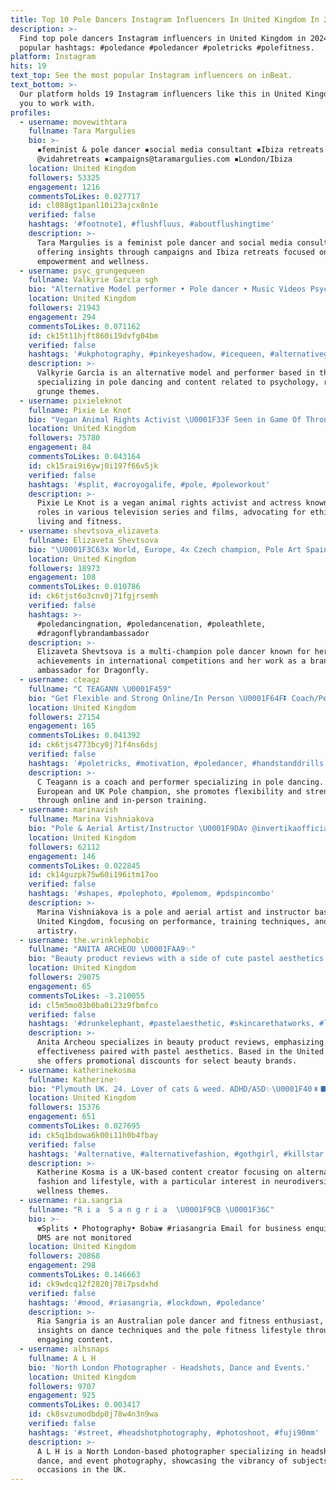 ```yaml
---
title: Top 10 Pole Dancers Instagram Influencers In United Kingdom In 2024
description: >-
  Find top pole dancers Instagram influencers in United Kingdom in 2024. Most
  popular hashtags: #poledance #poledancer #poletricks #polefitness.
platform: Instagram
hits: 19
text_top: See the most popular Instagram influencers on inBeat.
text_bottom: >-
  Our platform holds 19 Instagram influencers like this in United Kingdom for
  you to work with.
profiles:
  - username: movewithtara
    fullname: Tara Margulies
    bio: >-
      ▪️feminist & pole dancer ▪️social media consultant ▪️Ibiza retreats
      @vidahretreats ▪️campaigns@taramargulies.com ▪️London/Ibiza
    location: United Kingdom
    followers: 53325
    engagement: 1216
    commentsToLikes: 0.027717
    id: cl088gt1panl10i23ajcx8n1e
    verified: false
    hashtags: '#footnote1, #flushfluus, #aboutflushingtime'
    description: >-
      Tara Margulies is a feminist pole dancer and social media consultant,
      offering insights through campaigns and Ibiza retreats focused on
      empowerment and wellness.
  - username: psyc_grungequeen
    fullname: Valkyrie Garcìa sgh
    bio: "Alternative Model performer • Pole dancer • Music Videos Psychology, Rock, Grunge, Viking \U0001F918sgh \U0001F495 Occasionally posts about important stuff"
    location: United Kingdom
    followers: 21943
    engagement: 294
    commentsToLikes: 0.071162
    id: ck15t11hjft860i19dvfg04bm
    verified: false
    hashtags: '#ukphotography, #pinkeyeshadow, #icequeen, #alternativegirls'
    description: >-
      Valkyrie Garcìa is an alternative model and performer based in the UK,
      specializing in pole dancing and content related to psychology, rock, and
      grunge themes.
  - username: pixieleknot
    fullname: Pixie Le Knot
    bio: "Vegan Animal Rights Activist \U0001F33F Seen in Game Of Thrones, The Devil Inside, Get Your Act Together, Game Of Talents......"
    location: United Kingdom
    followers: 75780
    engagement: 84
    commentsToLikes: 0.043164
    id: ck15rai9i6ywj0i197f66v5jk
    verified: false
    hashtags: '#split, #acroyogalife, #pole, #poleworkout'
    description: >-
      Pixie Le Knot is a vegan animal rights activist and actress known for her
      roles in various television series and films, advocating for ethical
      living and fitness.
  - username: shevtsova_elizaveta
    fullname: Elizaveta Shevtsova
    bio: "\U0001F3C63x World, Europe, 4x Czech champion, Pole Art Spain, 2x Italy medalist english, čeština, русский @dragonflybrand ambassador #pdshevtsovasplit"
    location: United Kingdom
    followers: 18973
    engagement: 108
    commentsToLikes: 0.010786
    id: ck6tjst6o3cnv0j71fgjrsemh
    verified: false
    hashtags: >-
      #poledancingnation, #poledancenation, #poleathlete,
      #dragonflybrandambassador
    description: >-
      Elizaveta Shevtsova is a multi-champion pole dancer known for her
      achievements in international competitions and her work as a brand
      ambassador for Dragonfly.
  - username: cteagz
    fullname: "C TEAGANN \U0001F459"
    bio: "Get Flexible and Strong Online/In Person \U0001F64F⏬ Coach/Performer ✌\U0001F3FD European/UK Pole champion \U0001F3C6"
    location: United Kingdom
    followers: 27154
    engagement: 165
    commentsToLikes: 0.041392
    id: ck6tjs4773bcy0j71f4ns6dsj
    verified: false
    hashtags: '#poletricks, #motivation, #poledancer, #handstanddrills'
    description: >-
      C Teagann is a coach and performer specializing in pole dancing. As a
      European and UK Pole champion, she promotes flexibility and strength
      through online and in-person training.
  - username: marinavish
    fullname: Marina Vishniakova
    bio: "Pole & Aerial Artist/Instructor \U0001F9DA‍♀️ @invertikaofficial INVERTIKAVISH10 @milanpoledancestudio \U0001F4CDMilan Collab. enquiries \U0001F4E9 marina.vish86@gmail.com"
    location: United Kingdom
    followers: 62112
    engagement: 146
    commentsToLikes: 0.022845
    id: ck14guzpk75w60i196itm17oo
    verified: false
    hashtags: '#shapes, #polephoto, #polemom, #pdspincombo'
    description: >-
      Marina Vishniakova is a pole and aerial artist and instructor based in the
      United Kingdom, focusing on performance, training techniques, and aerial
      artistry.
  - username: the.wrinklephobic
    fullname: "ANITA ARCHEOU \U0001FAA9✨"
    bio: "Beauty product reviews with a side of cute pastel aesthetics \U0001F49C☁️\U0001F338✨ For 15% off @avea.life NMN use Anita15 For 20% off @cultbeauty use ANITA20"
    location: United Kingdom
    followers: 29075
    engagement: 65
    commentsToLikes: -3.210055
    id: cl5m5mo03b0ba0i23z9fbmfco
    verified: false
    hashtags: '#drunkelephant, #pastelaesthetic, #skincarethatworks, #luxuryskincare'
    description: >-
      Anita Archeou specializes in beauty product reviews, emphasizing skincare
      effectiveness paired with pastel aesthetics. Based in the United Kingdom,
      she offers promotional discounts for select beauty brands.
  - username: katherinekosma
    fullname: Katherine✨
    bio: "Plymouth UK. 24. Lover of cats & weed. ADHD/ASD✨\U0001F408‍⬛\U0001F49A\U0001F47D @trippywitchofficial \U0001F319⛓\U0001F52E"
    location: United Kingdom
    followers: 15376
    engagement: 651
    commentsToLikes: 0.027695
    id: ck5q1bdowa6k00i11h0b4fbay
    verified: false
    hashtags: '#alternative, #alternativefashion, #gothgirl, #killstar'
    description: >-
      Katherine Kosma is a UK-based content creator focusing on alternative
      fashion and lifestyle, with a particular interest in neurodiversity and
      wellness themes.
  - username: ria.sangria
    fullname: "R i a  S a n g r i a  \U0001F9CB \U0001F36C"
    bio: >-
      ✾Splits • Photography• Boba✾ #riasangria Email for business enquiries only
      DMS are not monitored
    location: United Kingdom
    followers: 20868
    engagement: 298
    commentsToLikes: 0.146663
    id: ck9wdcq12f2820j78i7psdxhd
    verified: false
    hashtags: '#mood, #riasangria, #lockdown, #poledance'
    description: >-
      Ria Sangria is an Australian pole dancer and fitness enthusiast, sharing
      insights on dance techniques and the pole fitness lifestyle through
      engaging content.
  - username: alhsnaps
    fullname: A L H
    bio: 'North London Photographer - Headshots, Dance and Events.'
    location: United Kingdom
    followers: 9707
    engagement: 925
    commentsToLikes: 0.003417
    id: ck8svzumodbdp0j78w4n3n9wa
    verified: false
    hashtags: '#street, #headshotphotography, #photoshoot, #fuji90mm'
    description: >-
      A L H is a North London-based photographer specializing in headshots,
      dance, and event photography, showcasing the vibrancy of subjects and
      occasions in the UK.
---
```


